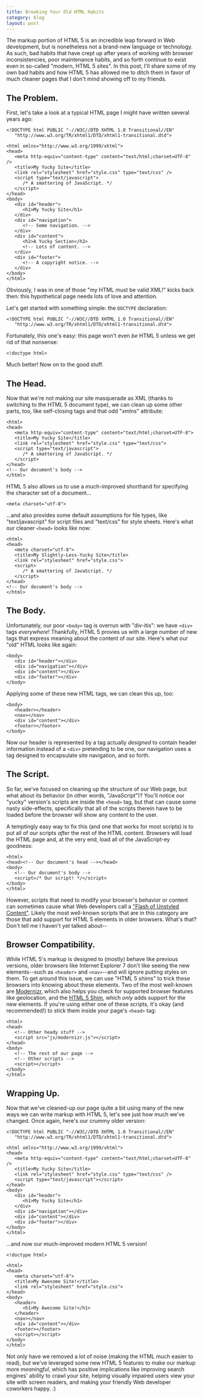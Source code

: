 ```yaml
---
title: Breaking Your Old HTML Habits
category: blog
layout: post
---
```


The markup portion of HTML 5 is an incredible leap forward in Web development, but is nonetheless not a brand-new language or technology.  As such, bad habits that have crept up after years of working with browser inconsistencies, poor maintenance habits, and so forth continue to exist even in so-called "modern, HTML 5 sites".  In this post, I'll share some of my own bad habits and how HTML 5 has allowed me to ditch them in favor of much cleaner pages that I don't mind showing off to my friends.

## The Problem.

First, let's take a look at a typical HTML page I might have written several years ago:

<pre><code class="language-markup">&lt;!DOCTYPE html PUBLIC "-//W3C//DTD XHTML 1.0 Transitional//EN"
   "http://www.w3.org/TR/xhtml1/DTD/xhtml1-transitional.dtd">

&lt;html xmlns="http://www.w3.org/1999/xhtml">
&lt;head>
   &lt;meta http-equiv="content-type" content="text/html;charset=UTF-8" />
   &lt;title>My Yucky Site&lt;/title>
   &lt;link rel="stylesheet" href="style.css" type="text/css" />
   &lt;script type="text/javascript">
      /* A smattering of JavaScript. */
   &lt;/script>
&lt;/head>
&lt;body>
   &lt;div id="header">
      &lt;h1>My Yucky Site&lt;/h1>
   &lt;/div>
   &lt;div id="navigation">
      &lt;!-- Some navigation. -->
   &lt;/div>
   &lt;div id="content">
      &lt;h2>A Yucky Section&lt;/h2>
      &lt;!-- Lots of content. -->
   &lt;/div>
   &lt;div id="footer">
      &lt;!-- A copyright notice. -->
   &lt;/div>
&lt;/body>
&lt;/html></code></pre>

Obviously, I was in one of those "my HTML must be valid XML!" kicks back then: this hypothetical page needs lots of love and attention.

Let's get started with something simple: the `DOCTYPE` declaration:

<pre><code class="language-markup">&lt;!DOCTYPE html PUBLIC "-//W3C//DTD XHTML 1.0 Transitional//EN"
   "http://www.w3.org/TR/xhtml1/DTD/xhtml1-transitional.dtd"></code></pre>

Fortunately, this one's easy: this page won't even _be_ HTML 5 unless we get rid of that nonsense:

<pre><code class="language-markup">&lt;!doctype html></code></pre>

Much better!  Now on to the good stuff.

## The Head.

Now that we're not making our site masquerade as XML (thanks to switching to the HTML 5 document type), we can clean up some other parts, too, like self-closing tags and that odd "xmlns" attribute:

<pre><code class="language-markup">&lt;html>
&lt;head>
   &lt;meta http-equiv="content-type" content="text/html;charset=UTF-8">
   &lt;title>My Yucky Site&lt;/title>
   &lt;link rel="stylesheet" href="style.css" type="text/css">
   &lt;script type="text/javascript">
      /* A smattering of JavaScript. */
   &lt;/script>
&lt;/head>
&lt;!-- Our document's body -->
&lt;/html></code></pre>

HTML 5 also allows us to use a much-improved shorthand for specifying the character set of a document...

<pre><code class="language-markup">&lt;meta charset="utf-8"></code></pre>

...and also provides some default assumptions for file types, like "text/javascript" for script files and "text/css" for style sheets.  Here's what our cleaner `<head>` looks like now:

<pre><code class="language-markup">&lt;html>
&lt;head>
   &lt;meta charset="utf-8">
   &lt;title>My Slightly-Less-Yucky Site&lt;/title>
   &lt;link rel="stylesheet" href="style.css">
   &lt;script>
      /* A smattering of JavaScript. */
   &lt;/script>
&lt;/head>
&lt;!-- Our document's body -->
&lt;/html></code></pre>

## The Body.

Unfortunately, our poor `<body>` tag is overrun with "div-itis": we have `<div>` tags _everywhere_!  Thankfully, HTML 5 provies us with a large number of new tags that express meaning about the content of our site.  Here's what our "old" HTML looks like again:

<pre><code class="language-markup">&lt;body>
   &lt;div id="header">&lt;/div>
   &lt;div id="navigation">&lt;/div>
   &lt;div id="content">&lt;/div>
   &lt;div id="footer">&lt;/div>
&lt;/body></code></pre>

Applying some of these new HTML tags, we can clean this up, too:

<pre><code class="language-markup">&lt;body>
   &lt;header>&lt;/header>
   &lt;nav>&lt;/nav>
   &lt;div id="content">&lt;/div>
   &lt;footer>&lt;/footer>
&lt;/body></code></pre>

Now our header is represented by a tag actually _designed_ to contain header information instead of a `<div>` pretending to be one, our navigation uses a tag designed to encapsulate site navigation, and so forth.

## The Script.

So far, we've focused on cleaning up the structure of our Web page, but what about its behavior (in other words, "JavaScript")?  You'll notice our "yucky" version's scripts are inside the `<head>` tag, but that can cause some nasty side-effects, specifically that all of the scripts therein have to be loaded before the browser will show any content to the user.

A temptingly easy way to fix this (and one that works for most scripts) is to put all of our scripts _after_ the rest of the HTML content.  Browsers will load the HTML page and, at the very end, load all of the JavaScript-ey goodness:

<pre><code class="language-markup">&lt;html>
&lt;head>&lt;!-- Our document's head -->&lt;/head>
&lt;body>
   &lt;!-- Our document's body -->
   &lt;script>/* Our script! */&lt;/script>
&lt;/body>
&lt;/html></code></pre>

However, scripts that need to modify your browser's behavior or content can sometimes cause what Web developers call a ["Flash of Unstyled Content"][1]. Likely the most well-known scripts that are in this category are those that add support for HTML 5 elements in older browsers.  What's that?  Don't tell me I haven't yet talked about--

## Browser Compatibility.

While HTML 5's markup is designed to (mostly) behave like previous versions, older browsers like Internet Explorer 7 don't like seeing the new elements--such as `<header>` and `<nav>`--and will ignore putting styles on them.  To get around this issue, we can use "HTML 5 shims" to trick these browsers into knowing about these elements.  Two of the most well-known are [Modernizr][2], which also helps you check for supported browser features like geolocation, and the [HTML 5 Shim][3], which _only_ adds support for the new elements.  If you're using either one of these scripts, it's okay (and recommended!) to stick them inside your page's `<head>` tag:

<pre><code class="language-markup">&lt;html>
&lt;head>
   &lt;!-- Other heady stuff -->
   &lt;script src="js/modernizr.js">&lt;/script>
&lt;/head>
&lt;body>
   &lt;!-- The rest of our page -->
   &lt;!-- Other scripts -->
   &lt;script>&lt;/script>
&lt;/body>
&lt;/html></code></pre>

## Wrapping Up.

Now that we've cleaned-up our page quite a bit using many of the new ways we can write markup with HTML 5, let's see just how much we've changed.  Once again, here's our crummy older version:

<pre><code class="language-markup">&lt;!DOCTYPE html PUBLIC "-//W3C//DTD XHTML 1.0 Transitional//EN"
   "http://www.w3.org/TR/xhtml1/DTD/xhtml1-transitional.dtd">

&lt;html xmlns="http://www.w3.org/1999/xhtml">
&lt;head>
   &lt;meta http-equiv="content-type" content="text/html;charset=UTF-8" />
   &lt;title>My Yucky Site&lt;/title>
   &lt;link rel="stylesheet" href="style.css" type="text/css" />
   &lt;script type="text/javascript">&lt;/script>
&lt;/head>
&lt;body>
   &lt;div id="header">
      &lt;h1>My Yucky Site&lt;/h1>
   &lt;/div>
   &lt;div id="navigation">&lt;/div>
   &lt;div id="content">&lt;/div>
   &lt;div id="footer">&lt;/div>
&lt;/body>
&lt;/html></code></pre>

...and now our much-improved modern HTML 5 version!

<pre><code class="language-markup">&lt;!doctype html>

&lt;html>
&lt;head>
   &lt;meta charset="utf-8">
   &lt;title>My Awesome Site!&lt;/title>
   &lt;link rel="stylesheet" href="style.css">
&lt;/head>
&lt;body>
   &lt;header>
      &lt;h1>My Awesome Site!&lt;/h1>
   &lt;/header>
   &lt;nav>&lt;/nav>
   &lt;div id="content">&lt;/div>
   &lt;footer>&lt;/footer>
   &lt;script>&lt;/script>
&lt;/body>
&lt;/html></code></pre>

Not only have we removed a lot of noise (making the HTML much easier to read), but we've leveraged some new HTML 5 features to make our markup more _meaningful_, which has positive implications like improving search engines' ability to crawl your site, helping visually impaired users view your site with screen readers, and making your friendly Web developer coworkers happy. :)

[1]: http://www.bluerobot.com/web/css/fouc.asp/
[2]: http://www.modernizr.com/
[3]: http://code.google.com/p/html5shim/
